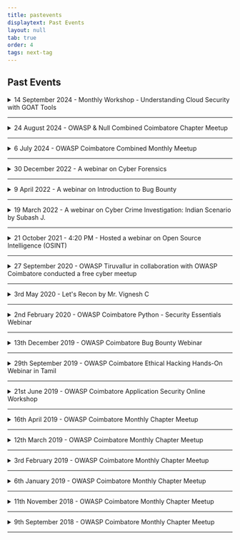 ```yaml
---
title: pastevents
displaytext: Past Events
layout: null
tab: true
order: 4
tags: next-tag
---
```


<h2>Past Events</h2>


<details>
  <summary>14 September 2024 - Monthly Workshop - Understanding Cloud Security with GOAT Tools</summary>
  <p>
    <strong>Monthly Workshop - Understanding Cloud Security with GOAT Tools</strong>
    <br>
    <div style="display: flex; justify-content: space-between;">
      <img src="assets/images/events/Monthly_Workshop_14-9-2024.png" width="270" height="337.5">
    </div>
    <br>
    <strong>Date:</strong> Saturday, September 14, 2024
    <br>
    <strong>Time:</strong> 6:00 PM - 7:00 PM (IST)
    <br>
    <strong>Venue:</strong> Online | Google Meet
    <br>
    <strong>Speaker:</strong> Vasanthabalaji (Cloud and Security Researcher)
    <br>
  </p>
</details>

<hr>

<details>
  <summary>24 August 2024 - OWASP & Null Combined Coimbatore Chapter Meetup</summary>
  <p>
    <strong>OWASP & Null Combined Coimbatore Chapter Meetup</strong>
    <br>
    <div style="display: flex; justify-content: space-between;">
      <img src="assets/images/events/owasp_null_meetup_24_8_2024_1.png" width="270" height="337.5">
      <img src="assets/images/events/owasp_null_meetup_24_8_2024_2.png" width="270" height="337.5">
      <img src="assets/images/events/owasp_null_meetup_24_8_2024_3.png" width="270" height="337.5">
    </div>
    <br>
    <strong>Date:</strong> Saturday, August 24, 2024
    <br>
    <strong>Time:</strong> 9:30 AM – 4:30 PM (IST)
    <br>
    <strong>Location:</strong> Sri Krishna College of Arts and Science, Kuniyamuthur, Coimbatore - 641008
    <br>
    <br>
    <strong>Agenda</strong>
    <ul>
      <li>9:30 AM - 10:00 AM: Introduction and Welcome Note by Arun.S </li>
      <li>10:00 AM - 10:45 AM: Jeet Raj Kumar - <em>Challenges in Enterprise DevSecOps & Increasing Security Testing Efficiency</em></li>
      <li>10:45 AM - 11:30 AM: Subash Jaganathan - <em>Digital Forensics & Incident Response Operations</em></li>
      <li>11:30 AM - 12:15 PM: Vignesh Chandrasekaran - <em>Purple Team Tabletop Exercise</em></li>
      <li>12:15 PM - 12:45 PM: Networking Session - <em>Join us for engaging discussions and networking opportunities with industry experts!</em></li>
      <li>12:45 PM - 1:45 PM: Lunch Break - <em>Bon Appetit!!!</em></li>
      <li>1:45 PM - 2:30 PM: Avinash R - <em>Web Application Pentesting</em></li>
      <li>2:30 PM - 3:15 PM: Harish R - <em>Next-Gen Wi-Fi Security Trends</em></li>
      <li>3:15 PM - 4:00 PM: Aaditya Rengarajan - <em>Aviation Security</em></li>
      <li>4:00 PM - 4:30 PM: Closing Note & Plan for Next Monthly Meet</li>
    </ul>
  </p>
</details>

<hr>

<details>
  <summary>6 July 2024 - OWASP Coimbatore Combined Monthly Meetup</summary>
  <p>
    <strong>OWASP Coimbatore Combined Monthly Meetup</strong>
    <br>
    <div style="display: flex; justify-content: space-between;">
      <img src="assets/images/events/Ashok_Kumar_Mohan_Event_6_7_2024.jpeg" width="270" height="337.5">
      <img src="assets/images/events/Chandrapal_Bashah_Event_6_7_2024.png" width="270" height="337.5">
      <img src="assets/images/events/Manivannan_Arumugam_Event_6_7_2024.jpeg" width="270" height="337.5">
    </div>
    <br>
    <strong>Date:</strong> Saturday, July 6, 2024
    <br>
    <strong>Time:</strong> 5:45 PM – 10:00 PM (IST)
    <br>
    <strong>Location:</strong> Online via Google Meet
    <br>
    <br>
    <strong>Agenda</strong>
    <ul>
      <li>5:45 PM - 6:00 PM: Introduction and Welcome</li>
      <li>6:00 PM - 7:00 PM: Ashok Kumar Mohan - <em>Unveiling Hidden Connections: Metadata Association Models in Cyber Crime Investigations</em></li>
      <li>7:00 PM - 7:45 PM: B.N. Chandrapal - <em>"Well, it's just an AWS Account ID"</em></li>
      <li>7:45 PM - 8:30 PM: Manivannan Arumugam - <em>"The Anatomy of Malware Campaign"</em></li>
      <li>8:30 PM - 8:40 PM: Conclusion</li>
    </ul>
  </p>
</details>

<hr>

<details>
  <summary>30 December 2022 - A webinar on Cyber Forensics</summary>
  <p>
    <strong>A webinar on Cyber Forensics</strong>
    <br>
    <img src="assets/images/events/cf.jpeg" width="500" height="500">
  </p>
</details>

<hr>

<details>
  <summary>9 April 2022 - A webinar on Introduction to Bug Bounty</summary>
  <p>
    <strong>A webinar on Introduction to Bug Bounty</strong>
    <br>
    <img src="assets/images/events/bug_bounty.png" width="500" height="500">
  </p>
</details>

<hr>

<details>
  <summary>19 March 2022 - A webinar on Cyber Crime Investigation: Indian Scenario by Subash J.</summary>
  <p>
    <strong>A webinar on Cyber Crime Investigation: Indian Scenario by Subash J.</strong>
    <br>
    <img src="assets/images/events/cyc-inv.jpeg" width="500" height="500">
  </p>
</details>

<hr>

<details>
  <summary>21 October 2021 - 4:20 PM - Hosted a webinar on Open Source Intelligence (OSINT)</summary>
  <p>
    <strong>Hosted a webinar on Open Source Intelligence (OSINT)</strong>
    <br>
    <img src="assets/images/events/21102021.jpg" width="500" height="500">
  </p>
</details>

<hr>

<details>
  <summary>27 September 2020 - OWASP Tiruvallur in collaboration with OWASP Coimbatore conducted a free cyber meetup</summary>
  <p>
    <strong>OWASP Tiruvallur in collaboration with OWASP Coimbatore conducted a free cyber meetup.</strong>
    Adithyan AK from OWASP Coimbatore delivered a session on Open Source Intelligence.
    <br>
    <img src="assets/images/events/Adithyan_osint.jpg" width="500" height="500">
  </p>
</details>

<hr>

<details>
  <summary>3rd May 2020 - Let's Recon by Mr. Vignesh C</summary>
  <p>
    <strong>Let's Recon by Mr. Vignesh C</strong>
    <br>
    <img src="assets/images/events/reconnaissance_webinar_owasp_cbe.png" width="500" height="500">
    <br>
    <strong>Platform</strong> Google Meets
    <br>
    <strong>Slides</strong> <a href="https://github.com/OWASP/www-chapter-coimbatore/blob/master/assets/files/Lets%20Recon.pdf">Let's Recon by Mr. Vignesh C</a>
  </p>
</details>

<hr>

<details>
  <summary>2nd February 2020 - OWASP Coimbatore Python - Security Essentials Webinar</summary>
  <p>
    <strong>OWASP Coimbatore Python - Security Essentials Webinar</strong>
    <br>
    <strong>Platform</strong> Zoom
  </p>
</details>

<hr>

<details>
  <summary>13th December 2019 - OWASP Coimbatore Bug Bounty Webinar</summary>
  <p>
    <strong>OWASP Coimbatore Bug Bounty Webinar</strong>
    <br>
    <strong>Platform</strong> Google Hangouts Meet
  </p>
</details>

<hr>

<details>
  <summary>29th September 2019 - OWASP Coimbatore Ethical Hacking Hands-On Webinar in Tamil</summary>
  <p>
    <strong>OWASP Coimbatore Ethical Hacking Hands-On Webinar in Tamil</strong>
    <br>
    <strong>Platform</strong> GoTo Meeting
  </p>
</details>

<hr>

<details>
  <summary>21st June 2019 - OWASP Coimbatore Application Security Online Workshop</summary>
  <p>
    <strong>OWASP Coimbatore Application Security Online Workshop</strong>
    <br>
    <strong>Platform</strong> GoTo Meeting
  </p>
</details>

<hr>

<details>
  <summary>16th April 2019 - OWASP Coimbatore Monthly Chapter Meetup</summary>
  <p>
    <strong>OWASP Coimbatore Monthly Chapter Meetup</strong>
    <br>
    <strong>Venue</strong> Sri Krishna College of Engineering and Technology, Bkpudur, Coimbatore - 641008
  </p>
</details>

<hr>

<details>
  <summary>12th March 2019 - OWASP Coimbatore Monthly Chapter Meetup</summary>
  <p>
    <strong>OWASP Coimbatore Monthly Chapter Meetup</strong>
    <br>
    <strong>Venue</strong> Sri Krishna College of Engineering and Technology, Bkpudur, Coimbatore - 641008
  </p>
</details>

<hr>

<details>
  <summary>3rd February 2019 - OWASP Coimbatore Monthly Chapter Meetup</summary>
  <p>
    <strong>OWASP Coimbatore Monthly Chapter Meetup</strong>
    <br>
    <strong>Agenda</strong>
    <ul>
      <li>09:30 AM – 10:00 AM => Meetup starts</li>
      <li>10:00 AM – 11:00 AM => How Do I Pwn You - Vignesh C, KGISL</li>
      <li>11:00 AM - 11:15 AM => Break</li>
      <li>11:15 AM – 11:45 AM => Breaking Fingerprint Authentication 2 - Mesanch M, StrongBox IT Pvt Ltd.</li>
      <li>11:45 AM – 12:30 PM => Cracking OSCP: Try Harder - Sanoj, StrongBox IT Pvt Ltd.</li>
      <li>12:30 PM – 12:45 PM => Meetup ends</li>
    </ul>
    <strong>Venue</strong> Sri Krishna College of Engineering and Technology, Bkpudur, Coimbatore - 641008
  </p>
</details>

<hr>

<details>
  <summary>6th January 2019 - OWASP Coimbatore Monthly Chapter Meetup</summary>
  <p>
    <strong>OWASP Coimbatore Monthly Chapter Meetup</strong>
    <br>
    <strong>Agenda</strong>
    <ul>
      <li>09:30 AM – 10:00 AM => Meetup starts</li>
      <li>10:00 AM – 11:00 AM => Networking Fundamentals in Cyber Security - Vignesh C, KGISL</li>
      <li>11:00 AM - 11:15 AM => Break</li>
      <li>11:15 AM – 11:45 AM => OWASP Top 10 2018 Testing Guide - Adithyan AK, OWASP Coimbatore</li>
      <li>11:45 AM – 12:30 PM => Breaking Fingerprint Authentication 1 - Mesanch M, StrongBox IT Pvt Ltd.</li>
      <li>12:30 PM – 12:45 PM => Meetup ends</li>
    </ul>
    <strong>Venue</strong> Sri Krishna College of Engineering and Technology, Bkpudur, Coimbatore - 641008
  </p>
</details>

<hr>

<details>
  <summary>11th November 2018 - OWASP Coimbatore Monthly Chapter Meetup</summary>
  <p>
    <strong>OWASP Coimbatore Monthly Chapter Meetup</strong>
    <br>
    <strong>Agenda</strong>
    <ul>
      <li>09:30 AM – 10:00 AM => Workshop Inauguration</li>
      <li>10:00 AM – 11:00 AM => Getting started with Bug Bounty - Guhan Raja, Priyadharshini Engineering college</li>
      <li>11:00 AM - 11:30 AM => Break</li>
      <li>11:30 AM – 12:30 PM => Buffer Overflows and Exploit Development- Mohan Ravinchandran</li>
      <li>12:30 PM – 12:45 PM => Ending ceremony</li>
    </ul>
    <strong>Venue</strong> Sri Krishna College of Engineering and Technology, Bkpudur, Coimbatore - 641008.
  </p>
</details>

<hr>

<details>
  <summary>9th September 2018 - OWASP Coimbatore Monthly Chapter Meetup</summary>
  <p>
    <strong>OWASP Coimbatore Monthly Chapter Meetup</strong>
    <br>
    <strong>Agenda</strong>
    <ul>
      <li>09:30 AM – 10:00 AM => Meetup starts</li>
      <li>10:00 AM – 11:00 AM => OWASP IOT Top 10 - Adithyan AK, OWASP Coimbatore</li>
      <li>11:00 AM - 11:15 AM => Break</li>
      <li>11:15 AM – 11:45 AM => Session Hijacking with Advanced Cross Site Scripting attacks - Guhan Raja</li>
      <li>11:45 AM – 12:30 PM => Why Networking is essential for Cyber Security Beginners - Vignesh C, KGISL</li>
      <li>12:30 PM – 12:45 PM => Meetup ends</li>
    </ul>
    <strong>Venue</strong> Sri Krishna College of Engineering and Technology, Bkpudur, Coimbatore - 641008
  </p>
</details>

<hr>
